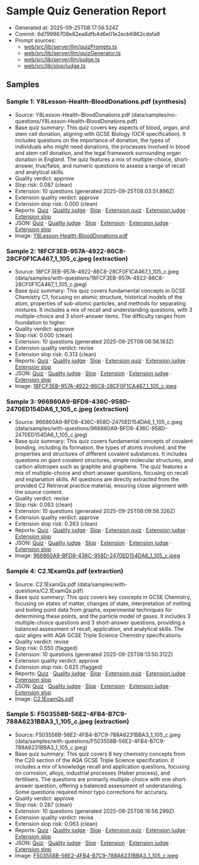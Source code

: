# Sample Quiz Generation Report

- Generated at: 2025-09-25T08:17:56.524Z
- Commit: 6d79996708e82ea8dfb4d6e01e2ecb6862cdafa9
- Prompt sources:
  - [web/src/lib/server/llm/quizPrompts.ts](https://github.com/spark-ai/spark/blob/6d79996708e82ea8dfb4d6e01e2ecb6862cdafa9/web/src/lib/server/llm/quizPrompts.ts)
  - [web/src/lib/server/llm/quizGenerator.ts](https://github.com/spark-ai/spark/blob/6d79996708e82ea8dfb4d6e01e2ecb6862cdafa9/web/src/lib/server/llm/quizGenerator.ts)
  - [web/src/lib/server/llm/judge.ts](https://github.com/spark-ai/spark/blob/6d79996708e82ea8dfb4d6e01e2ecb6862cdafa9/web/src/lib/server/llm/judge.ts)
  - [web/src/lib/slop/judge.ts](https://github.com/spark-ai/spark/blob/6d79996708e82ea8dfb4d6e01e2ecb6862cdafa9/web/src/lib/slop/judge.ts)

## Samples

### Sample 1: Y8Lesson-Health-BloodDonations.pdf (synthesis)

- Source: Y8Lesson-Health-BloodDonations.pdf (data/samples/no-questions/Y8Lesson-Health-BloodDonations.pdf)
- Base quiz summary: This quiz covers key aspects of blood, organ, and stem cell donation, aligning with GCSE Biology (OCR specification). It includes questions on the importance of donation, the types of individuals who might need donations, the processes involved in blood and stem cell donation, and the legal framework surrounding organ donation in England. The quiz features a mix of multiple-choice, short-answer, true/false, and numeric questions to assess a range of recall and analytical skills.
- Quality verdict: approve
- Slop risk: 0.087 (clean)
- Extension: 10 questions (generated 2025-09-25T08:03:51.896Z)
- Extension quality verdict: approve
- Extension slop risk: 0.000 (clean)
- Reports: [Quiz](sample-quizzes/no-questions-y8lesson-health-blooddonations/quiz.md) · [Quality judge](sample-quizzes/no-questions-y8lesson-health-blooddonations/quiz-judgement.md) · [Slop](sample-quizzes/no-questions-y8lesson-health-blooddonations/quiz-slop.md) · [Extension quiz](sample-quizzes/no-questions-y8lesson-health-blooddonations/quiz-extension.md) · [Extension judge](sample-quizzes/no-questions-y8lesson-health-blooddonations/quiz-extension-judgement.md) · [Extension slop](sample-quizzes/no-questions-y8lesson-health-blooddonations/quiz-extension-slop.md)
- JSON: [Quiz](../../web/static/admin/sample-quizzes/no-questions-y8lesson-health-blooddonations/quiz.json) · [Quality judge](../../web/static/admin/sample-quizzes/no-questions-y8lesson-health-blooddonations/quiz-judgement.json) · [Slop](../../web/static/admin/sample-quizzes/no-questions-y8lesson-health-blooddonations/quiz-slop.json) · [Extension](../../web/static/admin/sample-quizzes/no-questions-y8lesson-health-blooddonations/quiz-extension.json) · [Extension judge](../../web/static/admin/sample-quizzes/no-questions-y8lesson-health-blooddonations/quiz-extension-judgement.json) · [Extension slop](../../web/static/admin/sample-quizzes/no-questions-y8lesson-health-blooddonations/quiz-extension-slop.json)
- Image: [Y8Lesson-Health-BloodDonations.pdf](https://github.com/spark-ai/spark/blob/6d79996708e82ea8dfb4d6e01e2ecb6862cdafa9/data/samples/no-questions/Y8Lesson-Health-BloodDonations.pdf)

### Sample 2: 18FCF3EB-957A-4922-86C8-28CF0F1CA467_1_105_c.jpeg (extraction)

- Source: 18FCF3EB-957A-4922-86C8-28CF0F1CA467_1_105_c.jpeg (data/samples/with-questions/18FCF3EB-957A-4922-86C8-28CF0F1CA467_1_105_c.jpeg)
- Base quiz summary: This quiz covers fundamental concepts in GCSE Chemistry C1, focusing on atomic structure, historical models of the atom, properties of sub-atomic particles, and methods for separating mixtures. It includes a mix of recall and understanding questions, with 3 multiple-choice and 3 short-answer items. The difficulty ranges from foundation to higher.
- Quality verdict: approve
- Slop risk: 0.000 (clean)
- Extension: 10 questions (generated 2025-09-25T08:06:56.183Z)
- Extension quality verdict: revise
- Extension slop risk: 0.313 (clean)
- Reports: [Quiz](sample-quizzes/with-questions-18fcf3eb-957a-4922-86c8-28cf0f1ca467-1-105-c/quiz.md) · [Quality judge](sample-quizzes/with-questions-18fcf3eb-957a-4922-86c8-28cf0f1ca467-1-105-c/quiz-judgement.md) · [Slop](sample-quizzes/with-questions-18fcf3eb-957a-4922-86c8-28cf0f1ca467-1-105-c/quiz-slop.md) · [Extension quiz](sample-quizzes/with-questions-18fcf3eb-957a-4922-86c8-28cf0f1ca467-1-105-c/quiz-extension.md) · [Extension judge](sample-quizzes/with-questions-18fcf3eb-957a-4922-86c8-28cf0f1ca467-1-105-c/quiz-extension-judgement.md) · [Extension slop](sample-quizzes/with-questions-18fcf3eb-957a-4922-86c8-28cf0f1ca467-1-105-c/quiz-extension-slop.md)
- JSON: [Quiz](../../web/static/admin/sample-quizzes/with-questions-18fcf3eb-957a-4922-86c8-28cf0f1ca467-1-105-c/quiz.json) · [Quality judge](../../web/static/admin/sample-quizzes/with-questions-18fcf3eb-957a-4922-86c8-28cf0f1ca467-1-105-c/quiz-judgement.json) · [Slop](../../web/static/admin/sample-quizzes/with-questions-18fcf3eb-957a-4922-86c8-28cf0f1ca467-1-105-c/quiz-slop.json) · [Extension](../../web/static/admin/sample-quizzes/with-questions-18fcf3eb-957a-4922-86c8-28cf0f1ca467-1-105-c/quiz-extension.json) · [Extension judge](../../web/static/admin/sample-quizzes/with-questions-18fcf3eb-957a-4922-86c8-28cf0f1ca467-1-105-c/quiz-extension-judgement.json) · [Extension slop](../../web/static/admin/sample-quizzes/with-questions-18fcf3eb-957a-4922-86c8-28cf0f1ca467-1-105-c/quiz-extension-slop.json)
- Image: [18FCF3EB-957A-4922-86C8-28CF0F1CA467_1_105_c.jpeg](https://github.com/spark-ai/spark/blob/6d79996708e82ea8dfb4d6e01e2ecb6862cdafa9/data/samples/with-questions/18FCF3EB-957A-4922-86C8-28CF0F1CA467_1_105_c.jpeg)

### Sample 3: 966860A9-BFD8-436C-958D-2470ED154DA6_1_105_c.jpeg (extraction)

- Source: 966860A9-BFD8-436C-958D-2470ED154DA6_1_105_c.jpeg (data/samples/with-questions/966860A9-BFD8-436C-958D-2470ED154DA6_1_105_c.jpeg)
- Base quiz summary: This quiz covers fundamental concepts of covalent bonding, including its formation, the types of atoms involved, and the properties and structures of different covalent substances. It includes questions on giant covalent structures, simple molecular structures, and carbon allotropes such as graphite and graphene. The quiz features a mix of multiple-choice and short-answer questions, focusing on recall and explanation skills. All questions are directly extracted from the provided C2 Retrieval practice material, ensuring close alignment with the source content.
- Quality verdict: revise
- Slop risk: 0.063 (clean)
- Extension: 10 questions (generated 2025-09-25T08:09:56.326Z)
- Extension quality verdict: approve
- Extension slop risk: 0.263 (clean)
- Reports: [Quiz](sample-quizzes/with-questions-966860a9-bfd8-436c-958d-2470ed154da6-1-105-c/quiz.md) · [Quality judge](sample-quizzes/with-questions-966860a9-bfd8-436c-958d-2470ed154da6-1-105-c/quiz-judgement.md) · [Slop](sample-quizzes/with-questions-966860a9-bfd8-436c-958d-2470ed154da6-1-105-c/quiz-slop.md) · [Extension quiz](sample-quizzes/with-questions-966860a9-bfd8-436c-958d-2470ed154da6-1-105-c/quiz-extension.md) · [Extension judge](sample-quizzes/with-questions-966860a9-bfd8-436c-958d-2470ed154da6-1-105-c/quiz-extension-judgement.md) · [Extension slop](sample-quizzes/with-questions-966860a9-bfd8-436c-958d-2470ed154da6-1-105-c/quiz-extension-slop.md)
- JSON: [Quiz](../../web/static/admin/sample-quizzes/with-questions-966860a9-bfd8-436c-958d-2470ed154da6-1-105-c/quiz.json) · [Quality judge](../../web/static/admin/sample-quizzes/with-questions-966860a9-bfd8-436c-958d-2470ed154da6-1-105-c/quiz-judgement.json) · [Slop](../../web/static/admin/sample-quizzes/with-questions-966860a9-bfd8-436c-958d-2470ed154da6-1-105-c/quiz-slop.json) · [Extension](../../web/static/admin/sample-quizzes/with-questions-966860a9-bfd8-436c-958d-2470ed154da6-1-105-c/quiz-extension.json) · [Extension judge](../../web/static/admin/sample-quizzes/with-questions-966860a9-bfd8-436c-958d-2470ed154da6-1-105-c/quiz-extension-judgement.json) · [Extension slop](../../web/static/admin/sample-quizzes/with-questions-966860a9-bfd8-436c-958d-2470ed154da6-1-105-c/quiz-extension-slop.json)
- Image: [966860A9-BFD8-436C-958D-2470ED154DA6_1_105_c.jpeg](https://github.com/spark-ai/spark/blob/6d79996708e82ea8dfb4d6e01e2ecb6862cdafa9/data/samples/with-questions/966860A9-BFD8-436C-958D-2470ED154DA6_1_105_c.jpeg)

### Sample 4: C2.1ExamQs.pdf (extraction)

- Source: C2.1ExamQs.pdf (data/samples/with-questions/C2.1ExamQs.pdf)
- Base quiz summary: This quiz covers key concepts in GCSE Chemistry, focusing on states of matter, changes of state, interpretation of melting and boiling point data from graphs, experimental techniques for determining these points, and the particle model of gases. It includes 3 multiple-choice questions and 3 short-answer questions, providing a balanced assessment of recall, application, and analytical skills. The quiz aligns with AQA GCSE Triple Science Chemistry specifications.
- Quality verdict: revise
- Slop risk: 0.550 (flagged)
- Extension: 10 questions (generated 2025-09-25T08:13:50.312Z)
- Extension quality verdict: approve
- Extension slop risk: 0.625 (flagged)
- Reports: [Quiz](sample-quizzes/with-questions-c2-1examqs/quiz.md) · [Quality judge](sample-quizzes/with-questions-c2-1examqs/quiz-judgement.md) · [Slop](sample-quizzes/with-questions-c2-1examqs/quiz-slop.md) · [Extension quiz](sample-quizzes/with-questions-c2-1examqs/quiz-extension.md) · [Extension judge](sample-quizzes/with-questions-c2-1examqs/quiz-extension-judgement.md) · [Extension slop](sample-quizzes/with-questions-c2-1examqs/quiz-extension-slop.md)
- JSON: [Quiz](../../web/static/admin/sample-quizzes/with-questions-c2-1examqs/quiz.json) · [Quality judge](../../web/static/admin/sample-quizzes/with-questions-c2-1examqs/quiz-judgement.json) · [Slop](../../web/static/admin/sample-quizzes/with-questions-c2-1examqs/quiz-slop.json) · [Extension](../../web/static/admin/sample-quizzes/with-questions-c2-1examqs/quiz-extension.json) · [Extension judge](../../web/static/admin/sample-quizzes/with-questions-c2-1examqs/quiz-extension-judgement.json) · [Extension slop](../../web/static/admin/sample-quizzes/with-questions-c2-1examqs/quiz-extension-slop.json)
- Image: [C2.1ExamQs.pdf](https://github.com/spark-ai/spark/blob/6d79996708e82ea8dfb4d6e01e2ecb6862cdafa9/data/samples/with-questions/C2.1ExamQs.pdf)

### Sample 5: F503558B-56E2-4FB4-B7C9-788A6231BBA3_1_105_c.jpeg (extraction)

- Source: F503558B-56E2-4FB4-B7C9-788A6231BBA3_1_105_c.jpeg (data/samples/with-questions/F503558B-56E2-4FB4-B7C9-788A6231BBA3_1_105_c.jpeg)
- Base quiz summary: This quiz covers 6 key chemistry concepts from the C20 section of the AQA GCSE Triple Science specification. It includes a mix of knowledge recall and application questions, focusing on corrosion, alloys, industrial processes (Haber process), and fertilisers. The questions are primarily multiple-choice with one short-answer question, offering a balanced assessment of understanding. Some questions required minor typo corrections for accuracy.
- Quality verdict: approve
- Slop risk: 0.287 (clean)
- Extension: 10 questions (generated 2025-09-25T08:16:56.299Z)
- Extension quality verdict: revise
- Extension slop risk: 0.063 (clean)
- Reports: [Quiz](sample-quizzes/with-questions-f503558b-56e2-4fb4-b7c9-788a6231bba3-1-105-c/quiz.md) · [Quality judge](sample-quizzes/with-questions-f503558b-56e2-4fb4-b7c9-788a6231bba3-1-105-c/quiz-judgement.md) · [Slop](sample-quizzes/with-questions-f503558b-56e2-4fb4-b7c9-788a6231bba3-1-105-c/quiz-slop.md) · [Extension quiz](sample-quizzes/with-questions-f503558b-56e2-4fb4-b7c9-788a6231bba3-1-105-c/quiz-extension.md) · [Extension judge](sample-quizzes/with-questions-f503558b-56e2-4fb4-b7c9-788a6231bba3-1-105-c/quiz-extension-judgement.md) · [Extension slop](sample-quizzes/with-questions-f503558b-56e2-4fb4-b7c9-788a6231bba3-1-105-c/quiz-extension-slop.md)
- JSON: [Quiz](../../web/static/admin/sample-quizzes/with-questions-f503558b-56e2-4fb4-b7c9-788a6231bba3-1-105-c/quiz.json) · [Quality judge](../../web/static/admin/sample-quizzes/with-questions-f503558b-56e2-4fb4-b7c9-788a6231bba3-1-105-c/quiz-judgement.json) · [Slop](../../web/static/admin/sample-quizzes/with-questions-f503558b-56e2-4fb4-b7c9-788a6231bba3-1-105-c/quiz-slop.json) · [Extension](../../web/static/admin/sample-quizzes/with-questions-f503558b-56e2-4fb4-b7c9-788a6231bba3-1-105-c/quiz-extension.json) · [Extension judge](../../web/static/admin/sample-quizzes/with-questions-f503558b-56e2-4fb4-b7c9-788a6231bba3-1-105-c/quiz-extension-judgement.json) · [Extension slop](../../web/static/admin/sample-quizzes/with-questions-f503558b-56e2-4fb4-b7c9-788a6231bba3-1-105-c/quiz-extension-slop.json)
- Image: [F503558B-56E2-4FB4-B7C9-788A6231BBA3_1_105_c.jpeg](https://github.com/spark-ai/spark/blob/6d79996708e82ea8dfb4d6e01e2ecb6862cdafa9/data/samples/with-questions/F503558B-56E2-4FB4-B7C9-788A6231BBA3_1_105_c.jpeg)
